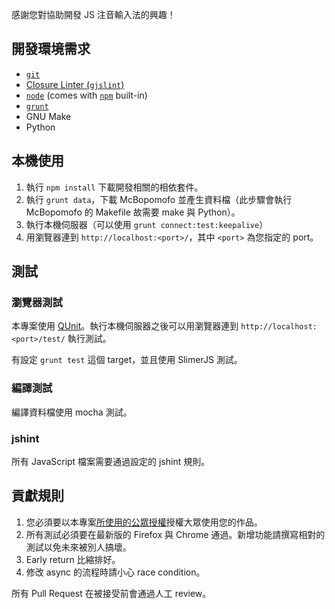 感謝您對協助開發 JS 注音輸入法的興趣！

## 開發環境需求

* [`git`](http://git-scm.com/)
* [Closure Linter (`gjslint`)](https://developers.google.com/closure/utilities/)
* [`node`](http://nodejs.org/) (comes with [`npm`](http://npmjs.org/) built-in)
* [`grunt`](http://gruntjs.com/)
* GNU Make
* Python


## 本機使用

1. 執行 `npm install` 下載開發相關的相依套件。
2. 執行 `grunt data`，下載 McBopomofo 並產生資料檔（此步驟會執行 McBopomofo 的 Makefile 故需要 make 與 Python）。
3. 執行本機伺服器（可以使用 `grunt connect:test:keepalive`）
4. 用瀏覽器連到 `http://localhost:<port>/`，其中 `<port>` 為您指定的 port。

## 測試

### 瀏覽器測試

本專案使用 [QUnit](http://qunitjs.com/)。執行本機伺服器之後可以用瀏覽器連到 `http://localhost:<port>/test/` 執行測試。

有設定 `grunt test` 這個 target，並且使用 SlimerJS 測試。

### 編譯測試

編譯資料檔使用 mocha 測試。

### jshint

所有 JavaScript 檔案需要通過設定的 jshint 規則。

## 貢獻規則

1. 您必須要以本專案[所使用的公眾授權](./LICENSE)授權大眾使用您的作品。
2. 所有測試必須要在最新版的 Firefox 與 Chrome 通過。新增功能請撰寫相對的測試以免未來被別人搞壞。
3. Early return 比縮排好。
4. 修改 async 的流程時請小心 race condition。

所有 Pull Request 在被接受前會通過人工 review。
